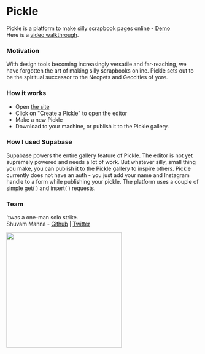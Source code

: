 # Pickle
Pickle is a platform to make silly scrapbook pages online - [Demo](https://picklepixel.netlify.app/)<br/>
Here is a [video walkthrough](https://www.loom.com/share/0d2ab19261ab4c4aa85e847f4fa4bc68).

### Motivation
With design tools becoming increasingly versatile and far-reaching, we have forgotten the art of making silly scrapbooks online.
Pickle sets out to be the spiritual successor to the Neopets and Geocities of yore.

### How it works
- Open [the site](https://picklepixel.netlify.app/)
- Click on "Create a Pickle" to open the editor
- Make a new Pickle
- Download to your machine, or publish it to the Pickle gallery.

### How I used Supabase
Supabase powers the entire gallery feature of Pickle. The editor is not yet supremely powered and needs a lot of work. But whatever silly, small thing you make, you can publish it to the Pickle gallery to inspire others. Pickle currently does not have an auth - you just add your name and Instagram handle to a form while publishing your pickle.
The platform uses a couple of simple get( ) and insert( ) requests.

### Team
'twas a one-man solo strike.<br/>
Shuvam Manna - [Github](https://github.com/geekboysupreme) | [Twitter](https://twitter.com/shuvam360)

<img src='https://media.giphy.com/media/FKHZLjnz4c2ly/giphy.gif' width='300px'/>
